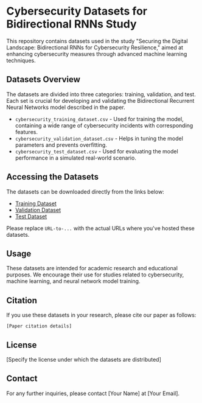 
# Cybersecurity Datasets for Bidirectional RNNs Study

This repository contains datasets used in the study "Securing the Digital Landscape: Bidirectional RNNs for Cybersecurity Resilience," aimed at enhancing cybersecurity measures through advanced machine learning techniques.

## Datasets Overview

The datasets are divided into three categories: training, validation, and test. Each set is crucial for developing and validating the Bidirectional Recurrent Neural Networks model described in the paper.

- `cybersecurity_training_dataset.csv` - Used for training the model, containing a wide range of cybersecurity incidents with corresponding features.
- `cybersecurity_validation_dataset.csv` - Helps in tuning the model parameters and prevents overfitting.
- `cybersecurity_test_dataset.csv` - Used for evaluating the model performance in a simulated real-world scenario.

## Accessing the Datasets

The datasets can be downloaded directly from the links below:

- [Training Dataset](URL-to-training-dataset)
- [Validation Dataset](URL-to-validation-dataset)
- [Test Dataset](URL-to-test-dataset)

Please replace `URL-to-...` with the actual URLs where you've hosted these datasets.

## Usage

These datasets are intended for academic research and educational purposes. We encourage their use for studies related to cybersecurity, machine learning, and neural network model training.

## Citation

If you use these datasets in your research, please cite our paper as follows:

```
[Paper citation details]
```

## License

[Specify the license under which the datasets are distributed]

## Contact

For any further inquiries, please contact [Your Name] at [Your Email].

